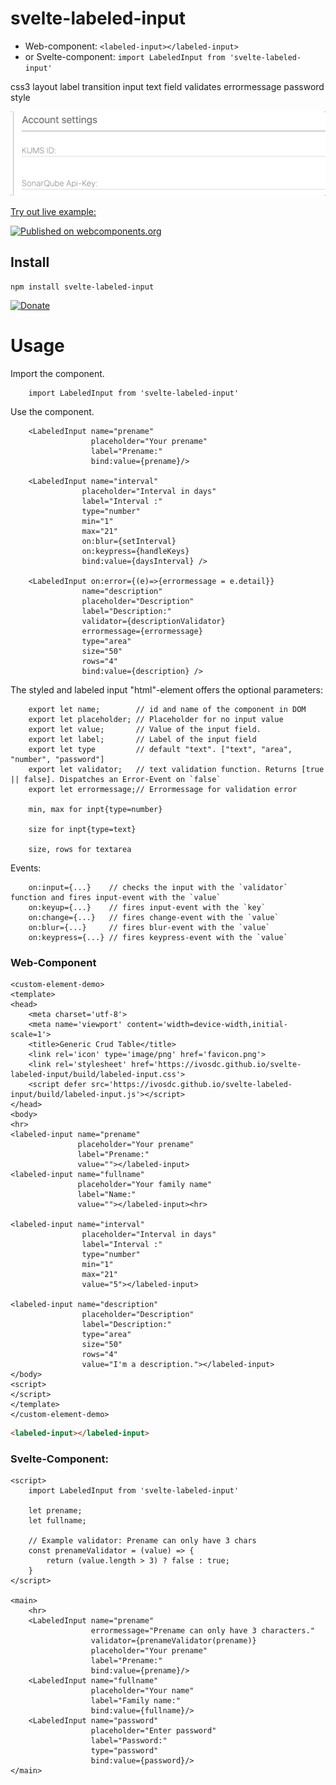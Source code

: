 # svelte-labeled-input
- Web-component: `<labeled-input></labeled-input>`
- or Svelte-component: `import LabeledInput from 'svelte-labeled-input'`

css3 layout label transition input text field validates errormessage password style

![GIF from the labeled input field](./readme-assets/svelte-labeled-input.gif)

[Try out live example:](https://ivosdc.github.io/svelte-labeled-input/ "GeneralCrudTable Example")

[![Published on webcomponents.org](https://img.shields.io/badge/webcomponents.org-published-blue.svg)](https://www.webcomponents.org/element/svelte-labeled-input)

## Install

```
npm install svelte-labeled-input
```

[![Donate](https://github.com/ivosdc/svelte-generic-crud-table/raw/master/assets/donate.gif)](https://www.paypal.com/cgi-bin/webscr?cmd=_s-xclick&hosted_button_id=7V5M288MUT7GE&source=url)


# Usage
Import the component.
```
    import LabeledInput from 'svelte-labeled-input'
```

Use the component.
```
    <LabeledInput name="prename"
                  placeholder="Your prename"
                  label="Prename:"
                  bind:value={prename}/>
                  
    <LabeledInput name="interval"
                placeholder="Interval in days"
                label="Interval :"
                type="number"
                min="1"
                max="21"
                on:blur={setInterval}
                on:keypress={handleKeys}
                bind:value={daysInterval} />
                
    <LabeledInput on:error={(e)=>{errormessage = e.detail}}
                name="description"
                placeholder="Description"
                label="Description:"
                validator={descriptionValidator}
                errormessage={errormessage}
                type="area"
                size="50"
                rows="4"
                bind:value={description} />
```

The styled and labeled input "html"-element offers the optional parameters:
```
    export let name;        // id and name of the component in DOM
    export let placeholder; // Placeholder for no input value
    export let value;       // Value of the input field. 
    export let label;       // Label of the input field
    export let type         // default "text". ["text", "area", "number", "password"]
    export let validator;   // text validation function. Returns [true || false]. Dispatches an Error-Event on `false`
    export let errormessage;// Errormessage for validation error
    
    min, max for inpt{type=number}
    
    size for inpt{type=text}
    
    size, rows for textarea
```

Events:
```
    on:input={...}    // checks the input with the `validator` function and fires input-event with the `value`
    on:keyup={...}    // fires input-event with the `key`
    on:change={...}   // fires change-event with the `value`
    on:blur={...}     // fires blur-event with the `value`
    on:keypress={...} // fires keypress-event with the `value`
```

### Web-Component
```
<custom-element-demo>
<template>
<head>
    <meta charset='utf-8'>
    <meta name='viewport' content='width=device-width,initial-scale=1'>
    <title>Generic Crud Table</title>
    <link rel='icon' type='image/png' href='favicon.png'>
    <link rel='stylesheet' href='https://ivosdc.github.io/svelte-labeled-input/build/labeled-input.css'>
    <script defer src='https://ivosdc.github.io/svelte-labeled-input/build/labeled-input.js'></script>
</head>
<body>
<hr>
<labeled-input name="prename"
               placeholder="Your prename"
               label="Prename:"
               value=""></labeled-input>
<labeled-input name="fullname"
               placeholder="Your family name"
               label="Name:"
               value=""></labeled-input><hr>
               
<labeled-input name="interval"
                placeholder="Interval in days"
                label="Interval :"
                type="number"
                min="1"
                max="21"
                value="5"></labeled-input>
                
<labeled-input name="description"
                placeholder="Description"
                label="Description:"
                type="area"
                size="50"
                rows="4"
                value="I'm a description."></labeled-input>
</body>
<script>
</script>
</template>
</custom-element-demo>
```

```html
<labeled-input></labeled-input>
```


###  Svelte-Component:
```
<script>
    import LabeledInput from 'svelte-labeled-input'

    let prename;
    let fullname;

    // Example validator: Prename can only have 3 chars
    const prenameValidator = (value) => {
        return (value.length > 3) ? false : true;
    }
</script>

<main>
    <hr>
    <LabeledInput name="prename"
                  errormessage="Prename can only have 3 characters."
                  validator={prenameValidator(prename)}
                  placeholder="Your prename"
                  label="Prename:"
                  bind:value={prename}/>
    <LabeledInput name="fullname"
                  placeholder="Your name"
                  label="Family name:"
                  bind:value={fullname}/>
    <LabeledInput name="password"
                  placeholder="Enter password"
                  label="Password:"
                  type="password"
                  bind:value={password}/>
</main>

```
